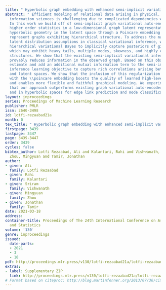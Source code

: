 ```yaml
---
title: " Hyperbolic graph embedding with enhanced semi-implicit variational inference. "
abstract: " Efficient modeling of relational data arising in physical, social, and
  information sciences is challenging due to complicated dependencies within the data.
  In this work we build off of semi-implicit graph variational auto-encoders to capture
  higher order statistics in a low-dimensional graph latent representation. We incorporate
  hyperbolic geometry in the latent space through a Poincare embedding to efficiently
  represent graphs exhibiting hierarchical structure. To address the naive posterior
  latent distribution assumptions in classical variational inference, we use semi-implicit
  hierarchical variational Bayes to implicitly capture posteriors of given graph data,
  which may exhibit heavy tails, multiple modes, skewness, and highly correlated latent
  structures. We show that the existing semi-implicit variational inference objective
  provably reduces information in the observed graph. Based on this observation, we
  estimate and add an additional mutual information term to the semi-implicit variational
  inference learning objective to capture rich correlations arising between the input
  and latent spaces. We show that the inclusion of this regularization term in conjunction
  with the \\poincare embedding boosts the quality of learned high-level representations
  and enables more flexible and faithful graphical modeling. We experimentally demonstrate
  that our approach outperforms existing graph variational auto-encoders both in Euclidean
  and in hyperbolic spaces for edge link prediction and node classification. "
layout: inproceedings
series: Proceedings of Machine Learning Research
publisher: PMLR
issn: 2640-3498
id: lotfi-rezaabad21a
month: 0
tex_title: " Hyperbolic graph embedding with enhanced semi-implicit variational inference. "
firstpage: 3439
lastpage: 3447
page: 3439-3447
order: 3439
cycles: false
bibtex_author: Lotfi Rezaabad, Ali and Kalantari, Rahi and Vishwanath, Sriram and
  Zhou, Mingyuan and Tamir, Jonathan
author:
- given: Ali
  family: Lotfi Rezaabad
- given: Rahi
  family: Kalantari
- given: Sriram
  family: Vishwanath
- given: Mingyuan
  family: Zhou
- given: Jonathan
  family: Tamir
date: 2021-03-18
address:
container-title: Proceedings of The 24th International Conference on Artificial Intelligence
  and Statistics
volume: '130'
genre: inproceedings
issued:
  date-parts:
  - 2021
  - 3
  - 18
pdf: http://proceedings.mlr.press/v130/lotfi-rezaabad21a/lotfi-rezaabad21a.pdf
extras:
- label: Supplementary ZIP
  link: http://proceedings.mlr.press/v130/lotfi-rezaabad21a/lotfi-rezaabad21a-supp.zip
# Format based on citeproc: http://blog.martinfenner.org/2013/07/30/citeproc-yaml-for-bibliographies/
---
```

